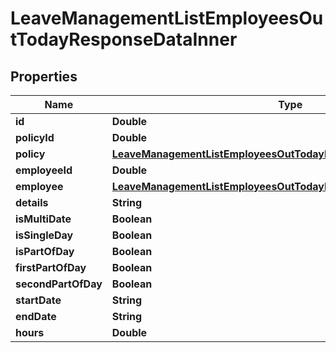 

# LeaveManagementListEmployeesOutTodayResponseDataInner


## Properties

| Name | Type | Description | Notes |
|------------ | ------------- | ------------- | -------------|
|**id** | **Double** |  |  [optional] |
|**policyId** | **Double** |  |  [optional] |
|**policy** | [**LeaveManagementListEmployeesOutTodayResponseDataInnerPolicy**](LeaveManagementListEmployeesOutTodayResponseDataInnerPolicy.md) |  |  [optional] |
|**employeeId** | **Double** |  |  [optional] |
|**employee** | [**LeaveManagementListEmployeesOutTodayResponseDataInnerEmployee**](LeaveManagementListEmployeesOutTodayResponseDataInnerEmployee.md) |  |  [optional] |
|**details** | **String** |  |  [optional] |
|**isMultiDate** | **Boolean** |  |  [optional] |
|**isSingleDay** | **Boolean** |  |  [optional] |
|**isPartOfDay** | **Boolean** |  |  [optional] |
|**firstPartOfDay** | **Boolean** |  |  [optional] |
|**secondPartOfDay** | **Boolean** |  |  [optional] |
|**startDate** | **String** |  |  [optional] |
|**endDate** | **String** |  |  [optional] |
|**hours** | **Double** |  |  [optional] |



